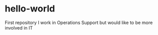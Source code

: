 # hello-world
First repository
I work in Operations Support but would like to be more involved in IT
